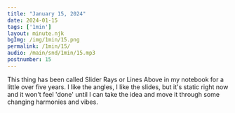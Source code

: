 ```yaml
---
title: "January 15, 2024"
date: 2024-01-15
tags: ['1min']
layout: minute.njk
bgImg: /img/1min/15.png
permalink: /1min/15/
audio: /main/snd/1min/15.mp3
postnumber: 15
---
```



This thing has been called Slider Rays or Lines Above in my notebook for a little over five years. I like the angles, I like the slides, but it's static right now and it won't feel 'done' until I can take the idea and move it through some changing harmonies and vibes.




